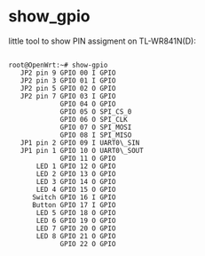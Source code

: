 show\_gpio
==========

little tool to show PIN assigment on TL-WR841N(D):
<pre><code>
root@OpenWrt:~# show-gpio 
   JP2 pin 9 GPIO 00 I GPIO
   JP2 pin 3 GPIO 01 I GPIO
   JP2 pin 5 GPIO 02 O GPIO
   JP2 pin 7 GPIO 03 I GPIO
             GPIO 04 O GPIO
             GPIO 05 O SPI_CS_0
             GPIO 06 O SPI_CLK
             GPIO 07 O SPI_MOSI
             GPIO 08 I SPI_MISO
   JP1 pin 2 GPIO 09 I UART0\_SIN
   JP1 pin 1 GPIO 10 O UART0\_SOUT
             GPIO 11 O GPIO
       LED 1 GPIO 12 O GPIO
       LED 2 GPIO 13 O GPIO
       LED 3 GPIO 14 O GPIO
       LED 4 GPIO 15 O GPIO
      Switch GPIO 16 I GPIO
      Button GPIO 17 I GPIO
       LED 5 GPIO 18 O GPIO
       LED 6 GPIO 19 O GPIO
       LED 7 GPIO 20 O GPIO
       LED 8 GPIO 21 O GPIO
             GPIO 22 O GPIO
</pre></code>
